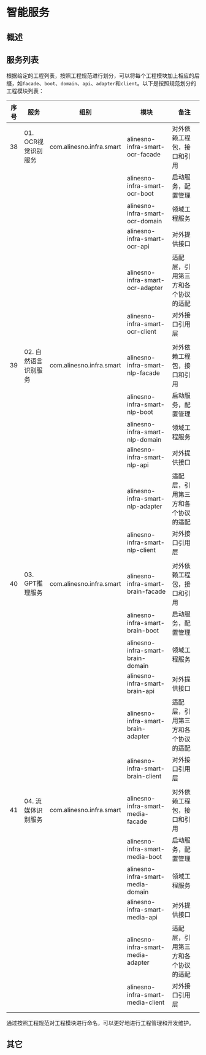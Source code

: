 # 智能服务

## 概述

## 服务列表

根据给定的工程列表，按照工程规范进行划分，可以将每个工程模块加上相应的后缀，如`facade`、`boot`、`domain`、`api`、`adapter`和`client`。以下是按照规范划分的工程模块列表：

| 序号 | 服务                 | 组别                  | 模块                            | 备注                               |
|:----:|----------------------|-----------------------|---------------------------------|------------------------------------|
| 38   | 01. OCR视觉识别服务  | com.alinesno.infra.smart | alinesno-infra-smart-ocr-facade    | 对外依赖工程包，接口和引用         |
|      |                      |                       | alinesno-infra-smart-ocr-boot      | 启动服务，配置管理                 |
|      |                      |                       | alinesno-infra-smart-ocr-domain    | 领域工程服务                       |
|      |                      |                       | alinesno-infra-smart-ocr-api       | 对外提供接口                       |
|      |                      |                       | alinesno-infra-smart-ocr-adapter   | 适配层，引用第三方和各个协议的适配 |
|      |                      |                       | alinesno-infra-smart-ocr-client    | 对外接口引用层                     |
|      |                      |                       |                                 |                                    |
| 39   | 02. 自然语言识别服务 | com.alinesno.infra.smart | alinesno-infra-smart-nlp-facade    | 对外依赖工程包，接口和引用         |
|      |                      |                       | alinesno-infra-smart-nlp-boot      | 启动服务，配置管理                 |
|      |                      |                       | alinesno-infra-smart-nlp-domain    | 领域工程服务                       |
|      |                      |                       | alinesno-infra-smart-nlp-api       | 对外提供接口                       |
|      |                      |                       | alinesno-infra-smart-nlp-adapter   | 适配层，引用第三方和各个协议的适配 |
|      |                      |                       | alinesno-infra-smart-nlp-client    | 对外接口引用层                     |
|      |                      |                       |                                 |
| 40   | 03. GPT推理服务      | com.alinesno.infra.smart | alinesno-infra-smart-brain-facade    | 对外依赖工程包，接口和引用         |
|      |                      |                       | alinesno-infra-smart-brain-boot      | 启动服务，配置管理                 |
|      |                      |                       | alinesno-infra-smart-brain-domain    | 领域工程服务                       |
|      |                      |                       | alinesno-infra-smart-brain-api       | 对外提供接口                       |
|      |                      |                       | alinesno-infra-smart-brain-adapter   | 适配层，引用第三方和各个协议的适配 |
|      |                      |                       | alinesno-infra-smart-brain-client    | 对外接口引用层                     |
|      |                      |                       |                                 |                                    |
| 41   | 04. 流媒体识别服务   | com.alinesno.infra.smart | alinesno-infra-smart-media-facade  | 对外依赖工程包，接口和引用         |
|      |                      |                       | alinesno-infra-smart-media-boot    | 启动服务，配置管理                 |
|      |                      |                       | alinesno-infra-smart-media-domain  | 领域工程服务                       |
|      |                      |                       | alinesno-infra-smart-media-api     | 对外提供接口                       |
|      |                      |                       | alinesno-infra-smart-media-adapter | 适配层，引用第三方和各个协议的适配 |
|      |                      |                       | alinesno-infra-smart-media-client  | 对外接口引用层                     |
|      |                      |                       |                                 |                                    |

通过按照工程规范对工程模块进行命名，可以更好地进行工程管理和开发维护。

## 其它

